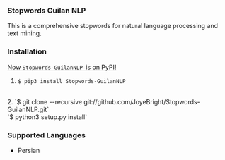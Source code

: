 ### Stopwords Guilan NLP

This is  a comprehensive stopwords for natural language processing and text mining.

### Installation

[Now `Stopwords-GuilanNLP `is on PyPI!](http://pypi.python.org/pypi/stop-words)
<br>
1. `$ pip3 install Stopwords-GuilanNLP`
<br>
2. `$ git clone --recursive git://github.com/JoyeBright/Stopwords-GuilanNLP.git`
<br>
`$ python3 setup.py install`


### Supported Languages
   * Persian

